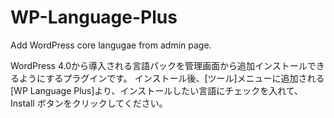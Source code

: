 WP-Language-Plus
================
Add WordPress core langugae from admin page.

WordPress 4.0から導入される言語パックを管理画面から追加インストールできるようにするプラグインです。
インストール後、[ツール]メニューに追加される[WP Language Plus]より、インストールしたい言語にチェックを入れて、Install ボタンをクリックしてください。

